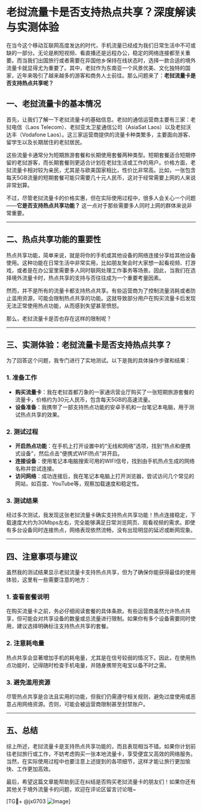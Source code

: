 # 老挝流量卡是否支持热点共享？深度解读与实测体验

在当今这个移动互联网高度发达的时代，手机流量已经成为我们日常生活中不可或缺的一部分。无论是刷短视频、看直播还是远程办公，稳定的网络连接都至关重要。而当我们出国旅行或者需要在异国他乡保持在线状态时，选择一款合适的境外流量卡就显得尤为重要了。其中，老挝作为东南亚一个风景优美、文化独特的国家，近年来吸引了越来越多的游客和商务人士前往。那么问题来了：**老挝流量卡是否支持热点共享呢？**

## 一、老挝流量卡的基本情况

首先，让我们了解一下老挝流量卡的基础信息。老挝的通信运营商主要有三家：老挝电信（Laos Telecom）、老挝亚太卫星通信公司（AsiaSat Laos）以及老挝沃达丰（Vodafone Laos）。这三家运营商提供的流量卡种类繁多，主要面向游客、留学生以及长期居住的老挝居民。

这些流量卡通常分为短期旅游套餐和长期使用套餐两种类型。短期套餐适合短期停留的老挝游客，而长期套餐则更适合计划在老挝生活或工作的用户。价格方面，老挝流量卡相对较为亲民，尤其是与欧美国家相比，性价比非常高。比如，一张包含每天5GB流量的短期套餐可能只需要几十元人民币，这对于经常需要上网的人来说非常划算。

不过，尽管老挝流量卡的价格实惠，但在实际使用过程中，很多人会关心一个问题——**它是否支持热点共享功能？** 这一点对于那些需要多人同时上网的群体来说非常重要。

---

## 二、热点共享功能的重要性

热点共享功能，简单来说，就是将你的手机或其他设备的网络连接分享给其他设备使用。这种功能在日常生活中非常实用，比如朋友聚会时大家想一起看视频、打游戏，或者是在办公室里需要多人同时联网处理工作事务等场景。因此，当我们在选择境外流量卡时，热点共享的支持与否往往成为一个重要考量因素。

然而，并不是所有的流量卡都支持热点共享。有些运营商为了控制流量消耗或者防止滥用资源，可能会限制热点共享的功能。这就导致部分用户在购买流量卡后发现无法正常使用热点功能，从而感到失望甚至愤怒。

那么，老挝流量卡是否也存在这样的限制呢？

---

## 三、实测体验：老挝流量卡是否支持热点共享？

为了回答这个问题，我专门进行了实地测试。以下是我的具体操作步骤和结果：

### 1. 准备工作
- **购买流量卡**：我在老挝首都万象的一家通讯营业厅购买了一张短期旅游套餐的流量卡，价格约为30元人民币，包含每天5GB的高速流量。
- **设备准备**：我携带了一部支持热点功能的安卓手机和一台笔记本电脑，用于测试热点共享的效果。

### 2. 测试过程
- **开启热点功能**：在手机上打开设置中的“无线和网络”选项，找到“热点和便携式设备”，然后点击“便携式WIFI热点”并开启。
- **连接设备**：使用笔记本电脑搜索可用的WIFI信号，找到由手机热点生成的网络名称并尝试连接。
- **访问网络**：成功连接后，我在笔记本电脑上打开浏览器，尝试访问几个常见的网站，如百度、YouTube等，观察加载速度和稳定性。

### 3. 测试结果
经过多次测试，我发现这张老挝流量卡确实支持热点共享功能！热点连接稳定，下载速度大约为30Mbps左右，完全能够满足日常浏览网页、观看视频的需求。即使有多台设备同时连接热点，网络表现依然流畅，没有出现明显的延迟或断网现象。

---

## 四、注意事项与建议

虽然我的测试结果显示老挝流量卡支持热点共享，但为了确保你能获得最佳的使用体验，这里有一些需要注意的地方：

### 1. **查看套餐说明**
在购买流量卡之前，务必仔细阅读套餐的具体条款。有些运营商虽然允许热点共享，但可能会对共享设备的数量或总流量进行限制。如果你有多个设备需要同时使用，建议选择明确标注支持热点共享的套餐。

### 2. **注意耗电量**
热点共享会显著增加手机的耗电量，尤其是在信号较弱的情况下。因此，在使用热点功能时，记得随时检查手机电量，并随身携带充电宝以备不时之需。

### 3. **避免滥用资源**
尽管热点共享是合法且实用的功能，但我们仍需遵守相关规则，避免过度使用或恶意占用网络资源。否则，可能会被运营商限制甚至封禁账户。

---

## 五、总结

综上所述，老挝流量卡是支持热点共享功能的，而且表现相当不错。如果你计划前往老挝旅行或工作，不妨考虑购买一张本地流量卡，享受便宜又高效的网络服务。当然，在实际使用过程中也要注意上述提到的各项细节，这样才能让旅行更加愉快、工作更加高效。

最后，希望这篇文章能帮助到正在纠结是否购买老挝流量卡的朋友们！如果你还有其他关于境外流量卡的问题，欢迎在评论区留言讨论哦~

[TG💪+ @jx0703 ![Image](https://github.com/user-attachments/assets/dbca1d08-cadb-493c-b0ec-ad6f7a83f270)]